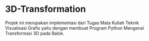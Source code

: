 # 3D-Transformation
Projek ini merupakan implementasi dari Tugas Mata Kuliah Teknik Visualisasi Grafis yaitu dengan membuat Program Python Mengenai Transformasi 3D pada Balok. 
